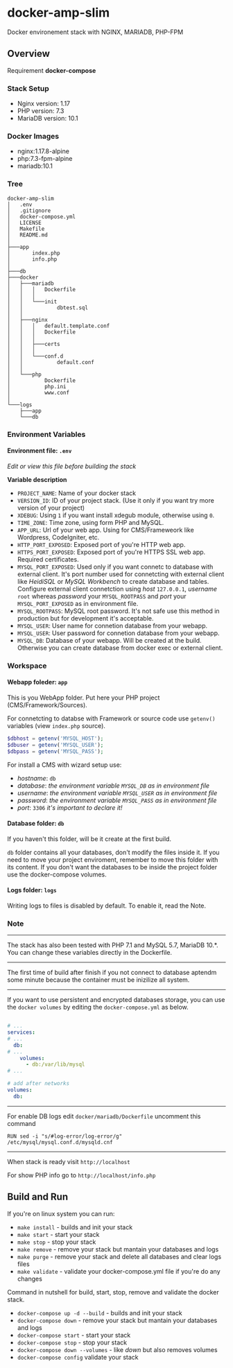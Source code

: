 # docker-amp-slim
Docker environement stack with NGINX, MARIADB, PHP-FPM


## Overview

Requirement **docker-compose** 


### Stack Setup

* Nginx version: 1.17
* PHP version: 7.3
* MariaDB version: 10.1


### Docker Images

* nginx:1.17.8-alpine
* php:7.3-fpm-alpine
* mariadb:10.1


### Tree

```
docker-amp-slim
│   .env
│   .gitignore
│   docker-compose.yml
│   LICENSE
│   Makefile
│   README.md
│   
├───app
│       index.php
│       info.php
│       
├───db        
├───docker
│   ├───mariadb
│   │   │   Dockerfile
│   │   │   
│   │   └───init
│   │           dbtest.sql
│   │           
│   ├───nginx
│   │   │   default.template.conf
│   │   │   Dockerfile
│   │   │   
│   │   ├───certs
│   │   │       
│   │   └───conf.d
│   │           default.conf
│   │           
│   └───php
│           Dockerfile
│           php.ini
│           www.conf
│           
└───logs
    ├───app
    └───db
```


### Environment Variables

#### Environment file: `.env`

_Edit or view this file before building the stack_

**Variable description**

* `PROJECT_NAME`: Name of your docker stack
* `VERSION_ID`: ID of your project stack. (Use it only if you want try more version of your project)
* `XDEBUG`: Using `1` if you want install xdegub module, otherwise using `0`.
* `TIME_ZONE`: Time zone, using form PHP and MySQL. 
* `APP_URL`: Url of your web app. Using for CMS/Frameweork like Wordpress, CodeIgniter, etc.
* `HTTP_PORT_EXPOSED`: Exposed port of you're HTTP web app.
* `HTTPS_PORT_EXPOSED`: Exposed port of you're HTTPS SSL web app. Required certificates.
* `MYSQL_PORT_EXPOSED`: Used only if you want connetc to database with external client. It's port number used for connetcting with external client like _HeidiSQL_ or _MySQL Workbench_ to create database and tables. Configure external client connetction using _host_ `127.0.0.1`, _username_ `root` whereas _password_ your `MYSQL_ROOTPASS` and _port_ your `MYSQL_PORT_EXPOSED` as in environment file.
* `MYSQL_ROOTPASS`: MySQL root password. It's not safe use this method in production but for development it's acceptable.
* `MYSQL_USER`: User name for connetion database from your webapp.
* `MYSQL_USER`: User password for connetion database from your webapp.
* `MYSQL_DB`: Database of your webapp. Will be created at the build. Otherwise you can create database from docker exec or external client.


### Workspace

#### Webapp foleder: `app`

This is you WebApp folder. Put here your PHP project (CMS/Framework/Sources).

For connetcting to databse with Framework or source code use `getenv()` variables (view `index.php` source).

```php
$dbhost = getenv('MYSQL_HOST');
$dbuser = getenv('MYSQL_USER');
$dbpass = getenv('MYSQL_PASS');
```

For install a CMS with wizard setup use:

* _hostname_: `db` 
* _database_: _the environment variable `MYSQL_DB` as in environment file_ 
* _username_: _the environment variable `MYSQL_USER` as in environment file_ 
* _password_: _the environment variable `MYSQL_PASS` as in environment file_ 
* _port_: `3306` _it's important to declare it!_

#### Database folder: `db`

If you haven't this folder, will be it create at the first build.

`db` folder contains all your databases, don't modify the files inside it. If you need to move your project enviroment, remember to move this folder with its content.
If you don't want the databases to be inside the project folder use the docker-compose volumes.

#### Logs folder: `logs`

Writing logs to files is disabled by default. To enable it, read the Note.


### Note

---

The stack has also been tested with PHP 7.1 and MySQL 5.7, MariaDB 10.*. You can change these variables directly in the Dockerfile.


---

The first time of build after finish if you not connect to database aptendm some minute because the container must be inizilize all system.


---

If you want to use persistent and encrypted databases storage, you can use the `docker volumes` by editing the `docker-compose.yml` as below.

```yaml

# ...
services:
# ...
  db:
# ...
    volumes:
      - db:/var/lib/mysql
# ...

# add after networks
volumes:
  db:

```

---

For enable DB logs edit `docker/mariadb/Dockerfile` uncomment this command

```
RUN sed -i "s/#log-error/log-error/g" /etc/mysql/mysql.conf.d/mysqld.cnf
```

---

When stack is ready visit `http://localhost`

For show PHP info go to `http://localhost/info.php`



## Build and Run

If you're on linux system you can run:

* `make install` - builds and init your stack
* `make start` - start your stack
* `make stop` - stop your stack 
* `make remove` - remove your stack but mantain your databases and logs
* `make purge` -  remove your stack and delete all databases and clear logs files
* `make validate` - validate your docker-compose.yml file if you're do any changes


Command in nutshell for build, start, stop, remove and validate the docker stack.

* `docker-compose up -d --build` - builds and init your stack
* `docker-compose down` - remove your stack but mantain your databases and logs
* `docker-compose start` - start your stack
* `docker-compose stop`  - stop your stack 
* `docker-compose down --volumes` - like _down_ but also removes volumes
* `docker-compose config` validate your stack

